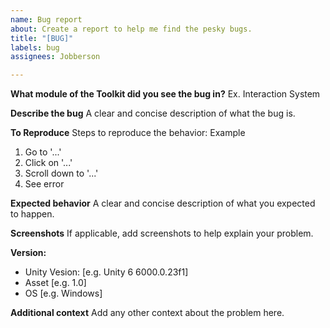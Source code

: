 ```yaml
---
name: Bug report
about: Create a report to help me find the pesky bugs.
title: "[BUG]"
labels: bug
assignees: Jobberson

---
```


**What module of the Toolkit did you see the bug in?**
Ex. Interaction System

**Describe the bug**
A clear and concise description of what the bug is.

**To Reproduce**
Steps to reproduce the behavior:
Example
1. Go to '...'
2. Click on '...'
3. Scroll down to '...'
4. See error

**Expected behavior**
A clear and concise description of what you expected to happen.

**Screenshots**
If applicable, add screenshots to help explain your problem.

**Version:**
 - Unity Vesion: [e.g. Unity 6 6000.0.23f1]
 - Asset [e.g. 1.0]
 - OS [e.g. Windows]

**Additional context**
Add any other context about the problem here.
